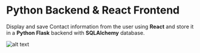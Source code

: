 # Python Backend & React Frontend

Display and save Contact information from the user using **React** and store it in a **Python Flask** backend with **SQLAlchemy** database. 

![alt text]( https://i.imgur.com/ZJuvsZa.png)
